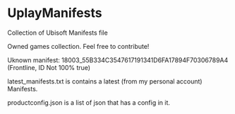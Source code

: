 # UplayManifests
Collection of Ubisoft Manifests file

Owned games collection.
Feel free to contribute!


Uknown manifest:
18003_55B334C3547617191341D6FA17894F70306789A4 (Frontline, ID Not 100% true)

latest_manifests.txt is contains a latest (from my personal account) Manifests.

productconfig.json is a list of json that has a config in it.